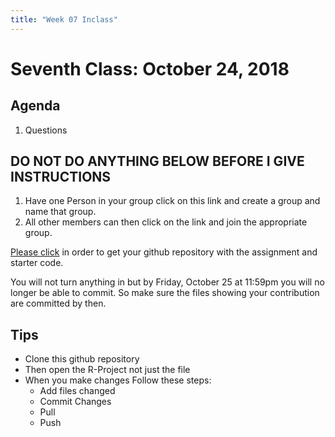 ```yaml
---
title: "Week 07 Inclass"
---
```



# Seventh Class:  October 24, 2018


## Agenda

1. Questions


## DO NOT DO ANYTHING BELOW BEFORE I GIVE INSTRUCTIONS

1. Have one Person in your group click on this link and create a group and name that group. 
2. All other members can then click on the link and join the appropriate group. 




[Please click](https://classroom.github.com/g/k5CDWqcJ) in order to get your github repository with the assignment and starter code. 

You will not turn anything in but by Friday, October 25 at 11:59pm you will no longer be able to commit. So make sure the files showing your contribution are committed by then. 


## Tips

- Clone this github repository
- Then open the R-Project not just the file
- When you make changes Follow these steps:
    - Add files changed
    - Commit Changes
    - Pull 
    - Push
    
    